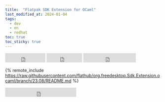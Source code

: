 ```yaml
---
title:  "Flatpak SDK Extension for OCaml"
last_modified_at: 2024-01-04
tags:
  - dev
  - en
  - redhat
toc: true
toc_sticky: true
---
```


<iframe src="https://ghbtns.com/github-btn.html?user=flathub&repo=org.freedesktop.Sdk.Extension.ocaml&type=watch&count=true&size=large&v=2" frameborder="0" scrolling="0" width="130" height="30" title="GitHub"></iframe>
<iframe src="https://ghbtns.com/github-btn.html?user=flathub&repo=org.freedesktop.Sdk.Extension.ocaml&type=star&count=true&size=large" frameborder="0" scrolling="0" width="115" height="30" title="GitHub"></iframe>
<iframe src="https://ghbtns.com/github-btn.html?user=flathub&repo=org.freedesktop.Sdk.Extension.ocaml&type=fork&count=true&size=large" frameborder="0" scrolling="0" width="170" height="30" title="GitHub"></iframe>

{% remote_include https://raw.githubusercontent.com/flathub/org.freedesktop.Sdk.Extension.ocaml/branch/23.08/README.md %}

<iframe src="https://ghbtns.com/github-btn.html?user=josecastillolema&type=follow&count=true&size=large" frameborder="0" scrolling="0" width="230" height="30" title="GitHub"></iframe>

